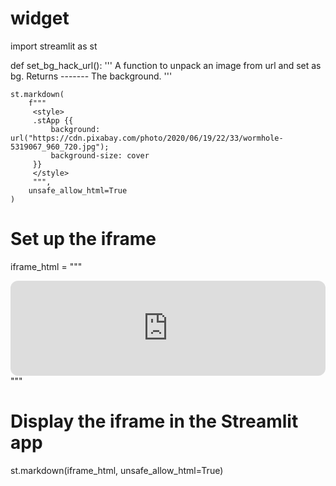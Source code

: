 # widget

import streamlit as st


def set_bg_hack_url():
    '''
    A function to unpack an image from url and set as bg.
    Returns
    -------
    The background.
    '''

    st.markdown(
        f"""
         <style>
         .stApp {{
             background: url("https://cdn.pixabay.com/photo/2020/06/19/22/33/wormhole-5319067_960_720.jpg");
             background-size: cover
         }}
         </style>
         """,
        unsafe_allow_html=True
    )

# Set up the iframe
iframe_html = """
<iframe style="border-radius:12px" src="https://open.spotify.com/embed/playlist/1samlRVE4AvI9UJJYQ7XEU?utm_source=generator" width="100%" height="152" frameBorder="0" allowfullscreen="" allow="autoplay; clipboard-write; encrypted-media; fullscreen; picture-in-picture" loading="lazy"></iframe>"""

# Display the iframe in the Streamlit app
st.markdown(iframe_html, unsafe_allow_html=True)
